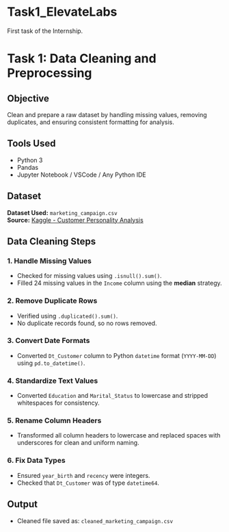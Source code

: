 # Task1_ElevateLabs
First task of the Internship.

# Task 1: Data Cleaning and Preprocessing

##  Objective
Clean and prepare a raw dataset by handling missing values, removing duplicates, and ensuring consistent formatting for analysis.

## Tools Used
- Python 3
- Pandas
- Jupyter Notebook / VSCode / Any Python IDE

##  Dataset
**Dataset Used:** `marketing_campaign.csv`  
**Source:** [Kaggle - Customer Personality Analysis](https://www.kaggle.com/datasets/imakash3011/customer-personality-analysis)

##  Data Cleaning Steps

### 1. Handle Missing Values
- Checked for missing values using `.isnull().sum()`.
- Filled 24 missing values in the `Income` column using the **median** strategy.

### 2. Remove Duplicate Rows
- Verified using `.duplicated().sum()`.
- No duplicate records found, so no rows removed.

### 3. Convert Date Formats
- Converted `Dt_Customer` column to Python `datetime` format (`YYYY-MM-DD`) using `pd.to_datetime()`.

### 4. Standardize Text Values
- Converted `Education` and `Marital_Status` to lowercase and stripped whitespaces for consistency.

### 5. Rename Column Headers
- Transformed all column headers to lowercase and replaced spaces with underscores for clean and uniform naming.

### 6. Fix Data Types
- Ensured `year_birth` and `recency` were integers.
- Checked that `Dt_Customer` was of type `datetime64`.

##  Output
-  Cleaned file saved as: `cleaned_marketing_campaign.csv`
